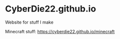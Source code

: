 # CyberDie22.github.io
Website for stuff I make

Minecraft stuff: https://cyberdie22.github.io/minecraft
